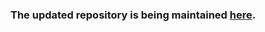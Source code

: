 ### The updated repository is being maintained [here](https://github.com/awgv/CustomChemfuelExpanded).

